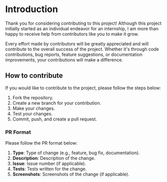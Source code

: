 # Introduction

Thank you for considering contributing to this project! Although this project initially started as an individual endeavor for an internship, I am more than happy to receive help from contributors like you to make it grow.

Every effort made by contributors will be greatly appreciated and will contribute to the overall success of the project. Whether it's through code contributions, bug reports, feature suggestions, or documentation improvements, your contributions will make a difference.

## How to contribute

If you would like to contribute to the project, please follow the steps below:
1. Fork the repository.
2. Create a new branch for your contribution.
3. Make your changes.
4. Test your changes.
5. Commit, push, and create a pull request.

### PR Format

Please follow the PR format below:
1. **Type**: Type of change (e.g., feature, bug fix, documentation).
2. **Description**: Description of the change.
3. **Issue**: Issue number (if applicable).
4. **Tests**: Tests written for the change.
5. **Screenshots**: Screenshots of the change (if applicable).
